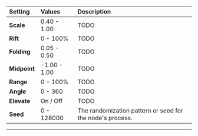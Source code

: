 | Setting      | Values       | Description                                               |
| :----------- | :----------- | :-------------------------------------------------------- |
| **Scale**    | 0.40 - 1.00  | TODO                                                     |
| **Rift**     | 0 - 100%  | TODO                                                     |
| **Folding**  | 0.05 - 0.50  | TODO                                                     |
| **Midpoint** | -1.00 - 1.00 | TODO                                                     |
| **Range**    | 0 - 100%  | TODO                                                     |
| **Angle**    | 0 - 360      | TODO                                                     |
| **Elevate**  | On / Off     | TODO                                                     |
| **Seed**     | 0 - 128000   | The randomization pattern or seed for the node's process. |




***

<!--examples-->
